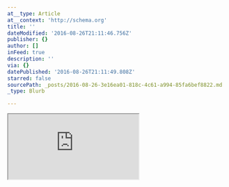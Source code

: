 ```yaml
---
at__type: Article
at__context: 'http://schema.org'
title: ''
dateModified: '2016-08-26T21:11:46.756Z'
publisher: {}
author: []
inFeed: true
description: ''
via: {}
datePublished: '2016-08-26T21:11:49.808Z'
starred: false
sourcePath: _posts/2016-08-26-3e16ea01-818c-4c61-a994-85fa6bef8822.md
_type: Blurb

---
```

<iframe src="https://the-grid.github.io/ed-location/?latitude=52.377943&amp;longitude=4.659672&amp;zoom=13&amp;address=Prins%20Bernhardlaan%20144%2C%20Haarlem%2C%20Noord-Holland%202032%2C%20Netherlands" style=""></iframe>